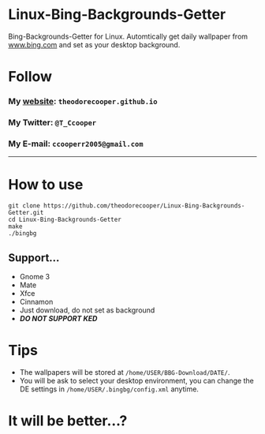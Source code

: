 # Linux-Bing-Backgrounds-Getter
Bing-Backgrounds-Getter for Linux.
Automtically get daily wallpaper from www.bing.com and set as your desktop background.

# Follow
### My <a href="https://theodorecooper.github.io" target="_blank">website</a>: `theodorecooper.github.io`
### My Twitter: `@T_Ccooper`
### My E-mail: `ccooperr2005@gmail.com`

---
# How to use
```shell
git clone https://github.com/theodorecooper/Linux-Bing-Backgrounds-Getter.git
cd Linux-Bing-Backgrounds-Getter
make
./bingbg
```
## Support...
* Gnome 3
* Mate
* Xfce
* Cinnamon
* Just download, do not set as background 
* ***DO NOT SUPPORT KED***

# Tips
+ The wallpapers will be stored at `/home/USER/BBG-Download/DATE/`.
+ You will be ask to select your desktop environment, you can change the DE settings in `/home/USER/.bingbg/config.xml` anytime.

# It will be better...?
